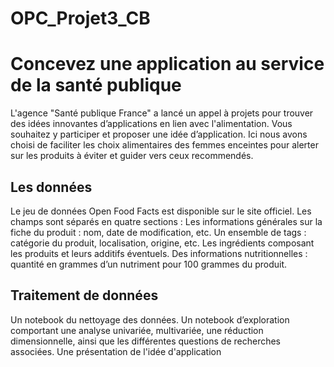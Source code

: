 # OPC_Projet3_CB
# Concevez une application au service de la santé publique
L'agence "Santé publique France" a lancé un appel à projets pour trouver des idées innovantes d’applications en lien avec l'alimentation. Vous souhaitez y participer et proposer une idée d’application.
Ici nous avons choisi de faciliter les choix alimentaires des femmes enceintes pour alerter sur les produits à éviter et guider vers ceux recommendés. 

## Les données
Le jeu de données Open Food Facts est disponible sur le site officiel. 
Les champs sont séparés en quatre sections :
Les informations générales sur la fiche du produit : nom, date de modification, etc.
Un ensemble de tags : catégorie du produit, localisation, origine, etc.
Les ingrédients composant les produits et leurs additifs éventuels.
Des informations nutritionnelles : quantité en grammes d’un nutriment pour 100 grammes du produit.

## Traitement de données
Un notebook du nettoyage des données. 
Un notebook d’exploration comportant une analyse univariée, multivariée, une réduction dimensionnelle, ainsi que les différentes questions de recherches associées.
Une présentation de l'idée d'application
